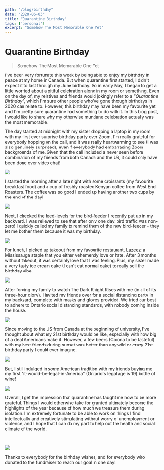 ```yaml
---
path: "/blog/birthday"
date: "2020-06-03"
title: "Quarantine Birthday"
tags: ['personal']
excerpt: "Somehow The Most Memorable One Yet"
---
```


# Quarantine Birthday
> Somehow The Most Memorable One Yet

I've been very fortunate this week by being able to enjoy my birthday in peace at my home in Canada. 
But when quarantine first started, I didn't expect it to last through my June birthday. So in early May,
I began to get a little worried about a pitiful celebration alone in my room or something. Even on the day of, my relatives and friends
would jokingly refer to a *"Quarantine Birthday"*, which I'm sure other people who've gone through birthdays in 2020 can relate to. However, this birthday may have been my favourite yet and I'm pretty sure quarantine had something to do with it. In this blog post, I would like to share why my otherwise mundane celebration actually was the most memorable.

The day started at midnight with my sister dropping a laptop in my room with my first ever surprise birthday party over Zoom. I'm really grateful for
everybody hopping on the call, and it was really heartwarming to see (I was also genuinely surprised), even if everybody had embarrasing Zoom backgrounds of me.
Given that the call included a never seen before combination of my friends from both Canada and the US, it could only have been done over video chat!

![](https://i.imgur.com/IXYVAI9.jpg)

I started the morning after a late night with some croissants (my favourite breakfast food) and a cup of freshly roasted Kenyan coffee from West End Roasters. The coffee was so good I ended up having another two cups by the end of the day!

![](https://i.imgur.com/EMYY0KL.png)

Next, I checked the feed-levels for the bird-feeder I recently put up in my backyard. I was relieved
to see that after only one day, bird traffic was non-zero! I quickly called my family to remind them
of the new bird-feeder - they let me bother them because it was my birthday.

![](https://i.imgur.com/CeCkTxm.jpg)

For lunch, I picked up takeout from my favourite restaurant, [Lazeez](https://lazeezshawarma.com/): a Mississauga staple 
that you either vehemently love or hate. After 3 months without takeout, it was certainly love that I was feeling. Plus,
my sister made a very tasty ice cream cake (I can't eat normal cake) to really sell the birthday vibe.

![](https://i.imgur.com/clE1J7r.jpg)

After forcing my family to watch The Dark Knight Rises with me (in all of its three-hour glory), I invited my 
friends over for a social distancing party in my backyard, complete with masks and gloves provided. We tried our best to
adhere to Ontario social distancing standards, with nobody coming inside the house.

![](https://i.imgur.com/jpqCdsb.jpg)

Since moving to the US from Canada at the beginning of university, I've thought about what my 21st birthday would be like, especially
with how big of a deal Americans make it. However, a few beers (Corona to be tasteful) with my best friends during sunset was better than any wild or crazy 21st birthday party I could ever imagine.

![](https://i.imgur.com/oivVSK1.jpg)

But, I still indulged in *some* American tradition with my friends buying me my first "it-would-be-legal-in-America" (Ontario's legal age is 19) bottle of wine!

![](https://i.imgur.com/6hBP77Z.jpg)

Overall, I get the impression that quarantine has taught me how to be more grateful. Things I would otherwise take for granted
ultimately become the highlights of the year because of how much we treasure them during isolation. I'm extremely fortunate to be able to 
work on things I find intellectually and creatively stimulating without worry of unemployment or violence, and I hope that I can do my part
to help out the health and social climate of the world.

<br>

![](https://i.imgur.com/894DmAn.jpg)

Thanks to everybody for the birthday wishes, and for everybody who donated to the fundraiser to reach our goal in one day!